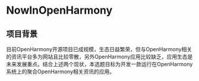 # NowInOpenHarmony
## 项目背景
目前OpenHarmony开源项目已成规模，生态日益繁荣，但与OpenHarmony相关的资讯平台多为网站且比较零散，另外OpenHarmony应用比较缺乏，应用生态是未来发展重点。结合上述两个现状，本选题目标为开发一款运行在OpenHarmony系统上的聚合OpenHarmony相关资讯的应用。

